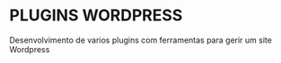# PLUGINS WORDPRESS

Desenvolvimento de varios plugins com ferramentas para gerir um site Wordpress

